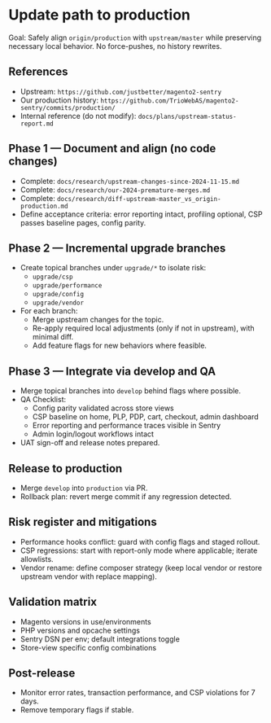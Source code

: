 # Update path to production

Goal: Safely align `origin/production` with `upstream/master` while preserving necessary local behavior. No force-pushes, no history rewrites.

## References
- Upstream: `https://github.com/justbetter/magento2-sentry`
- Our production history: `https://github.com/TrioWebAS/magento2-sentry/commits/production/`
- Internal reference (do not modify): `docs/plans/upstream-status-report.md`

## Phase 1 — Document and align (no code changes)
- Complete: `docs/research/upstream-changes-since-2024-11-15.md`
- Complete: `docs/research/our-2024-premature-merges.md`
- Complete: `docs/research/diff-upstream-master_vs_origin-production.md`
- Define acceptance criteria: error reporting intact, profiling optional, CSP passes baseline pages, config parity.

## Phase 2 — Incremental upgrade branches
- Create topical branches under `upgrade/*` to isolate risk:
  - `upgrade/csp`
  - `upgrade/performance`
  - `upgrade/config`
  - `upgrade/vendor`
- For each branch:
  - Merge upstream changes for the topic.
  - Re-apply required local adjustments (only if not in upstream), with minimal diff.
  - Add feature flags for new behaviors where feasible.

## Phase 3 — Integrate via develop and QA
- Merge topical branches into `develop` behind flags where possible.
- QA Checklist:
  - Config parity validated across store views
  - CSP baseline on home, PLP, PDP, cart, checkout, admin dashboard
  - Error reporting and performance traces visible in Sentry
  - Admin login/logout workflows intact
- UAT sign-off and release notes prepared.

## Release to production
- Merge `develop` into `production` via PR.
- Rollback plan: revert merge commit if any regression detected.

## Risk register and mitigations
- Performance hooks conflict: guard with config flags and staged rollout.
- CSP regressions: start with report-only mode where applicable; iterate allowlists.
- Vendor rename: define composer strategy (keep local vendor or restore upstream vendor with replace mapping).

## Validation matrix
- Magento versions in use/environments
- PHP versions and opcache settings
- Sentry DSN per env; default integrations toggle
- Store-view specific config combinations

## Post-release
- Monitor error rates, transaction performance, and CSP violations for 7 days.
- Remove temporary flags if stable.
